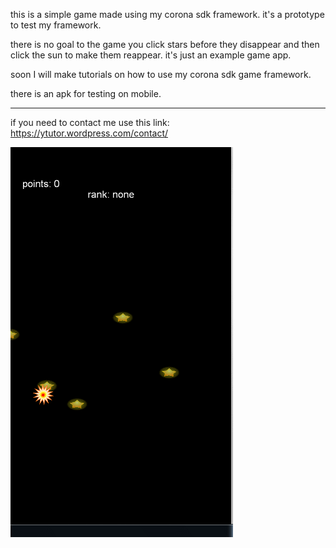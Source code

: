 this is a simple game made using my corona sdk framework. it's a prototype to test my framework.

there is no goal to the game you click stars before they disappear and then click the sun to make them reappear.
it's just an example game app.

soon I will make tutorials on how to use my corona sdk game framework.

there is an apk for testing on mobile.

----------------------------------------

if you need to contact me use this link:
https://ytutor.wordpress.com/contact/

![gif 1](https://github.com/yoel123/corona-sdk-clicking-stars-game/blob/master/star%20click.gif?raw=true)

